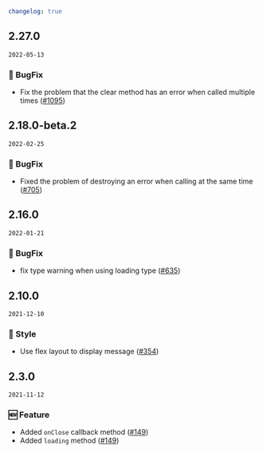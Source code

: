 ```yaml
changelog: true
```

## 2.27.0

`2022-05-13`

### 🐛 BugFix

- Fix the problem that the clear method has an error when called multiple times ([#1095](https://github.com/mb-design/mb-design-vue/pull/1095))


## 2.18.0-beta.2

`2022-02-25`

### 🐛 BugFix

- Fixed the problem of destroying an error when calling at the same time ([#705](https://github.com/mb-design/mb-design-vue/pull/705))


## 2.16.0

`2022-01-21`

### 🐛 BugFix

- fix type warning when using loading type ([#635](https://github.com/mb-design/mb-design-vue/pull/635))


## 2.10.0

`2021-12-10`

### 💅 Style

- Use flex layout to display message ([#354](https://github.com/mb-design/mb-design-vue/pull/354))


## 2.3.0

`2021-11-12`

### 🆕 Feature

- Added `onClose` callback method ([#149](https://github.com/mb-design/mb-design-vue/pull/149))
- Added `loading` method ([#149](https://github.com/mb-design/mb-design-vue/pull/149))

